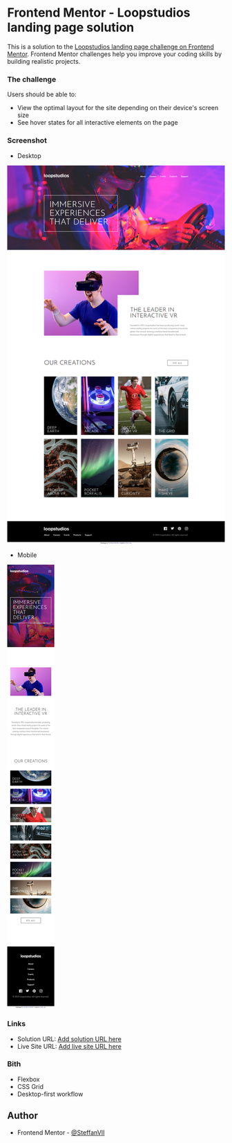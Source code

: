 # Frontend Mentor - Loopstudios landing page solution

This is a solution to the [Loopstudios landing page challenge on Frontend Mentor](https://www.frontendmentor.io/challenges/loopstudios-landing-page-N88J5Onjw). Frontend Mentor challenges help you improve your coding skills by building realistic projects. 

### The challenge

Users should be able to:

- View the optimal layout for the site depending on their device's screen size
- See hover states for all interactive elements on the page

### Screenshot

- Desktop

![](ss/screencapture-127-0-0-1-5500-index-html-2021-11-20-23_54_11.png)

- Mobile

![](ss/screencapture-127-0-0-1-5500-index-html-2021-11-20-23_56_24.png)


### Links

- Solution URL: [Add solution URL here](https://github.com/SteffanVII/looperstudios_challenge_repo.git)
- Live Site URL: [Add live site URL here](https://steffanvii.github.io/looperstudios_challenge_repo/)

### Bith

- Flexbox
- CSS Grid
- Desktop-first workflow

## Author

- Frontend Mentor - [@SteffanVII](https://www.frontendmentor.io/profile/SteffanVII)